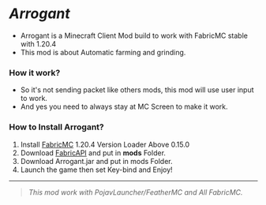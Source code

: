 # **_Arrogant_**
- Arrogant is a Minecraft Client Mod build to work with FabricMC stable with 1.20.4
- This mod is about Automatic farming and grinding.

### How it work?

- So it's not sending packet like others mods, this mod will use user input to work.
- And yes you need to always stay at MC Screen to make it work.

### How to Install Arrogant?
1) Install [FabricMC](https://fabricmc.net/use/installer/) 1.20.4 Version Loader Above 0.15.0
2) Download [FabricAPI](https://www.curseforge.com/minecraft/mc-mods/fabric-api/files/all?page=1&pageSize=20&version=1.20.4) and put in __mods__ Folder.
3) Download Arrogant.jar and put in mods Folder.
4) Launch the game then set Key-bind and Enjoy!
******
> *This mod work with PojavLauncher/FeatherMC and All FabricMC.*